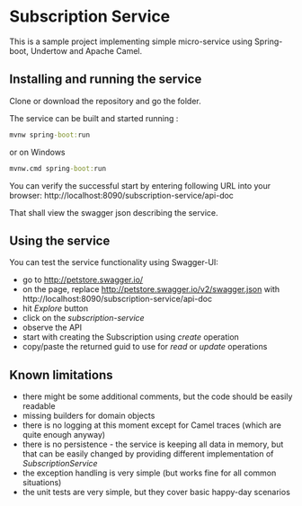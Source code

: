# Subscription Service
This is a sample project implementing simple micro-service using Spring-boot, Undertow and Apache Camel.
## Installing and running the service
Clone or download the repository and go the folder.

The service can be built and started running :
```cmd
mvnw spring-boot:run
```
or on Windows
```cmd
mvnw.cmd spring-boot:run
```

You can verify the successful start by entering following URL into your browser:
http://localhost:8090/subscription-service/api-doc

That shall view the swagger json describing the service.
## Using the service
You can test the service functionality using Swagger-UI:
  - go to http://petstore.swagger.io/
  - on the page, replace http://petstore.swagger.io/v2/swagger.json with http://localhost:8090/subscription-service/api-doc
  - hit *Explore* button
  - click on the *subscription-service*
  - observe the API
  - start with creating the Subscription using *create* operation
  - copy/paste the returned guid to use for *read* or *update* operations

## Known limitations
  - there might be some additional comments, but the code should be easily readable
  - missing builders for domain objects
  - there is no logging at this moment except for Camel traces (which are quite enough anyway)
  - there is no persistence - the service is keeping all data in memory, but that can be easily changed by providing different implementation of *SubscriptionService*
  - the exception handling is very simple (but works fine for all common situations)
  - the unit tests are very simple, but they cover basic happy-day scenarios